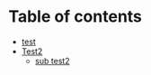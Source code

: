 # Table of contents

* [test](README.md)
* [Test2](test2/README.md)
  * [sub test2](test2/sub-test2.md)

